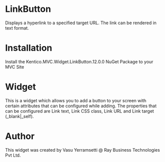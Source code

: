 # LinkButton

Displays a hyperlink to a specified target URL. The link can be rendered in text format.

# Installation

Install the Kentico.MVC.Widget.LinkButton.12.0.0 NuGet Package to your MVC Site

# Widget

This is a widget which allows you to add a button to your screen with certain attributes that can be configured while adding. The properties that can be configured are Link text, Link CSS class, Link URL and Link target (_blank|_self).

# Author

This widget was created by Vasu Yerramsetti @ Ray Business Technologies Pvt Ltd.
